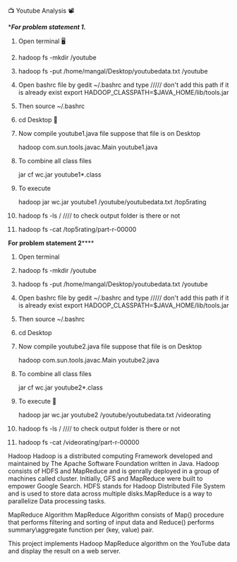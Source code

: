 

   :tv:	          Youtube Analysis      :film_projector:
   

********For problem statement 1.*******

1. Open terminal :desktop_computer:

2. hadoop fs -mkdir /youtube

3. hadoop fs -put /home/mangal/Desktop/youtubedata.txt /youtube

4. Open bashrc file by gedit ~/.bashrc and type
	  ///// don't add this path if it is already exist
	export HADOOP_CLASSPATH=$JAVA_HOME/lib/tools.jar

5. Then source ~/.bashrc

6. cd Desktop :dvd:

7. Now compile youtube1.java file suppose that file is on Desktop

	hadoop com.sun.tools.javac.Main youtube1.java

8. To combine all class files 
	
	jar cf wc.jar youtube1*.class

9. To execute
	
	hadoop jar wc.jar youtube1 /youtube/youtubedata.txt /top5rating

10. hadoop fs -ls /			//// to check output folder is there or not

11. hadoop fs -cat /top5rating/part-r-00000

************For problem statement 2****************

1. Open terminal

2. hadoop fs -mkdir /youtube

3. hadoop fs -put /home/mangal/Desktop/youtubedata.txt /youtube

4. Open bashrc file by gedit ~/.bashrc and type
	  ///// don't add this path if it is already exist
	export HADOOP_CLASSPATH=$JAVA_HOME/lib/tools.jar

5. Then source ~/.bashrc

6. cd Desktop

7. Now compile youtube2.java file suppose that file is on Desktop

	hadoop com.sun.tools.javac.Main youtube2.java

8. To combine all class files 
	
	jar cf wc.jar youtube2*.class

9. To execute :minidisc:
	
	hadoop jar wc.jar youtube2 /youtube/youtubedata.txt /videorating

10. hadoop fs -ls /			//// to check output folder is there or not

11. hadoop fs -cat /videorating/part-r-00000


Hadoop
Hadoop is a distributed computing Framework developed and maintained by The Apache Software Foundation written in Java. Hadoop consists of HDFS and MapReduce and is genrally deployed in a group of machines called cluster. Initially, GFS and MapReduce were built to empower Google Search. HDFS stands for Hadoop Distributed File System and is used to store data across multiple disks.MapReduce is a way to parallelize Data processing tasks.

MapReduce Algorithm
MapReduce Algorithm consists of Map() procedure that performs filtering and sorting of input data and Reduce() performs summary\aggregate function per (key, value) pair.

This project implements Hadoop MapReduce algorithm on the YouTube data and display the result on a web server.

